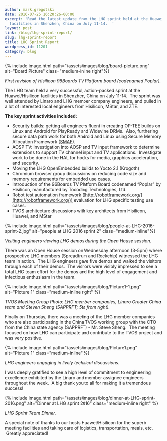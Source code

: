 ```yaml
---
author: mark.gregotski
date: 2016-07-25 16:20:26+00:00
excerpt: 'Read the latest update from the LHG sprint held at the Huawei/Hisilicon
  facilities in Shenzhen, China on July 11-14.  '
layout: post
link: /blog/lhg-sprint-report/
slug: lhg-sprint-report
title: LHG Sprint Report
wordpress_id: 11201
category: blog
---
```


{% include image.html path="/assets/images/blog/board-picture.png" alt="Board Picture" class="medium-inline right"%}

_First revision of Hisilicon 96Boards TV Platform board (codenamed Poplar)._

The LHG team held a very successful, action-packed sprint at the Huawei/Hisilicon facilities in Shenzhen, China on July 11-14.  The sprint was well attended by Linaro and LHG member company engineers, and pulled in a lot of interested local engineers from Hisilicon, MStar, and ZTE.

**The key sprint activities included:**

- Security builds: getting all engineers fluent in creating OP-TEE builds on Linux and Android for PlayReady and Widevine DRMs.  Also, furthering secure data path work for both Android and Linux using Secure Memory Allocation Framework ([SMAF](https://lwn.net/Articles/688379/)).
- AOSP TV: investigation into AOSP and TV input framework to determine extensions to support TV channel input and TV applications.  Investigate work to be done in the HAL for hooks for media, graphics acceleration, and security.
- Moving the LHG OpenEmbedded builds to Yocto 2.1 (Krogoth)
- Chromium browser group discussions on reducing code size and memory requirements for embedded use cases.
- Introduction of the 96Boards TV Platform Board codenamed “Poplar” by Hisilicon, manufactured by Tocoding Technologies, Ltd.
- Robot test automation framework ([http://robotframework.org/](http://robotframework.org/)) evaluation for LHG specific testing use cases.
- TVOS architecture discussions with key architects from Hisilicon, Huawei, and MStar

{% include image.html path="/assets/images/blog/people-at-LHG-2016-sprint-2.jpg" alt="people at LHG 2016 sprint 2" class="medium-inline"%}

_Visiting engineers viewing LHG demos during the Open House session._

There was an Open House session on Wednesday afternoon (3-5pm) where prospective LHG members (Spreadtrum and Rockchip) witnessed the LHG team in action.  The LHG engineers gave five demos and walked the visitors through each of their demos.  The visitors were visibly impressed to see a total LHG team effort for the demos and the high level of engagement and infectious enthusiasm in the team.

{% include image.html path="/assets/images/blog/Picture1-1.png" alt="Picture 1" class="medium-inline right" %}

_TVOS Meeting Group Photo: LHG member companies, Linaro Greater China team and Steven Sheng (SAPPRFT; 5th from right)._

Finally on Thursday, there was a meeting of the LHG member companies who are also participating in the China TVOS working group with the CTO from the China state agency (SAPPRFT) - Mr. Steve Sheng.  The meeting focused on how LHG can participate and contribute to the TVOS project and was very positive.

{% include image.html path="/assets/images/blog/Picture1.png" alt="Picture 1" class="medium-inline" %}

_LHG engineers engaging in lively technical discussions._

I was deeply gratified to see a high level of commitment to engineering excellence exhibited by the Linaro and member assignee engineers throughout the week.  A big thank you to all for making it a tremendous success!

{% include image.html path="/assets/images/blog/dinner-at-LHG-sprint-2016.png" alt="Dinner at LHG sprint 2016" class="medium-inline right" %}

_LHG Sprint Team Dinner._

A special note of thanks to our hosts Huawei/Hisilicon for the superb meeting facilities and taking care of logistics, transportation, meals, etc.  Greatly appreciated!